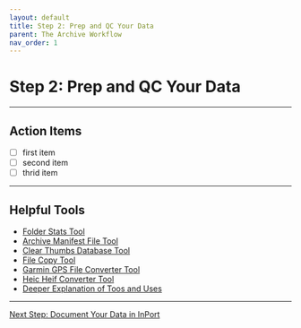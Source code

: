 ```yaml
---
layout: default
title: Step 2: Prep and QC Your Data
parent: The Archive Workflow
nav_order: 1
---
```


# Step 2: Prep and QC Your Data


---

## Action Items

- [ ] first item
- [ ] second item
- [ ] thrid item

---

## Helpful Tools

  * [Folder Stats Tool](https://github.com/MichaelAkridge-NOAA/archive-toolbox/blob/main/toolbox/desktop/folder-stats-tool/folderstats.exe)
  * [Archive Manifest File Tool](https://github.com/MichaelAkridge-NOAA/archive-toolbox/blob/main/toolbox/desktop/archive-manifest-file-tool/mnftool_gui.exe)
  * [Clear Thumbs Database Tool](https://github.com/MichaelAkridge-NOAA/archive-toolbox/tree/main/toolbox/desktop/clear-thumbs-db-files)
  * [File Copy Tool](https://github.com/MichaelAkridge-NOAA/archive-toolbox/blob/main/toolbox/desktop/file-copy-tool/filecopy_tool.exe)
  * [Garmin GPS File Converter Tool](https://github.com/MichaelAkridge-NOAA/archive-toolbox/blob/main/toolbox/desktop/garmin-gps-file-converter/gpxconverter_windows_standalone.exe)
  * [Heic Heif Converter Tool](https://github.com/MichaelAkridge-NOAA/archive-toolbox/blob/main/toolbox/desktop/heic-heif-converter/heic_converter.exe)
  * [Deeper Explanation of Toos and Uses](https://github.com/MichaelAkridge-NOAA/archive-toolbox/blob/main/README.md)

---
<a href="{{ '/docs/Step-2-Prep-and-QC-Your-Data' | relative_url }}" class="btn btn-custom fs-6 mb-4 mb-md-0">
  Next Step: Document Your Data in InPort
</a>

